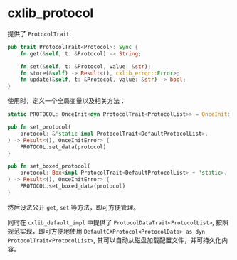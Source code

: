 # cxlib_protocol

提供了 `ProtocolTrait`:

```rust
pub trait ProtocolTrait<Protocol>: Sync {
    fn get(&self, t: &Protocol) -> String;

    fn set(&self, t: &Protocol, value: &str);
    fn store(&self) -> Result<(), cxlib_error::Error>;
    fn update(&self, t: &Protocol, value: &str) -> bool;
}
```

使用时，定义一个全局变量以及相关方法：

```rust
static PROTOCOL: OnceInit<dyn ProtocolTrait<ProtocolList>> = OnceInit::new();

pub fn set_protocol(
    protocol: &'static impl ProtocolTrait<DefaultProtocolList>,
) -> Result<(), OnceInitError> {
    PROTOCOL.set_data(protocol)
}

pub fn set_boxed_protocol(
    protocol: Box<impl ProtocolTrait<DefaultProtocolList> + 'static>,
) -> Result<(), OnceInitError> {
    PROTOCOL.set_boxed_data(protocol)
}
```

然后设法公开 `get`, `set` 等方法，即可方便管理。

同时在 `cxlib_default_impl` 中提供了 `ProtocolDataTrait<ProtocolList>`, 按照规范实现，即可方便地使用
`DefaultCXProtocol<ProtocolData> as dyn ProtocolTrait<ProtocolList>`, 其可以自动从磁盘加载配置文件，并可持久化内容。 